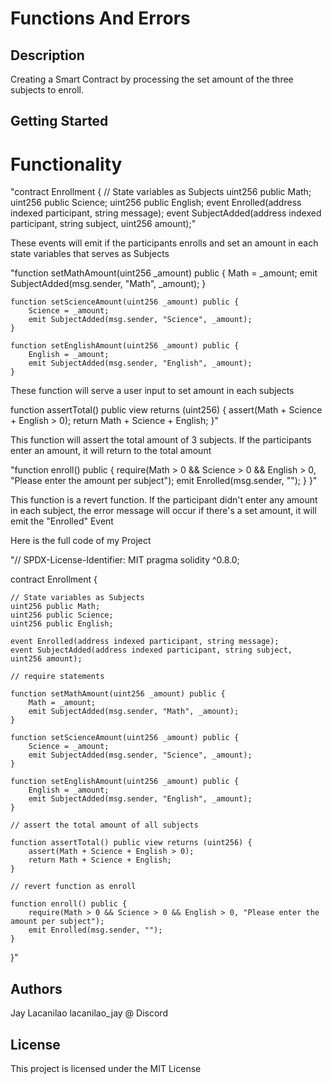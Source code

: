 # Functions And Errors

## Description

Creating a Smart Contract by processing the set amount of the three subjects to enroll.

## Getting Started

# Functionality

"contract Enrollment {
    // State variables as Subjects
    uint256 public Math;
    uint256 public Science;
    uint256 public English;
    event Enrolled(address indexed participant, string message);
    event SubjectAdded(address indexed participant, string subject, uint256 amount);"

These events will emit if the participants enrolls and set an amount in each state variables that serves as Subjects

"function setMathAmount(uint256 _amount) public {
        Math = _amount;
        emit SubjectAdded(msg.sender, "Math", _amount);
    }

    function setScienceAmount(uint256 _amount) public {
        Science = _amount;
        emit SubjectAdded(msg.sender, "Science", _amount);
    }

    function setEnglishAmount(uint256 _amount) public {
        English = _amount;
        emit SubjectAdded(msg.sender, "English", _amount);
    }

These function will serve a user input to set amount in each subjects

 function assertTotal() public view returns (uint256) {
        assert(Math + Science + English > 0);
        return Math + Science + English;
    }"

This function will assert the total amount of 3 subjects. If the participants enter an amount, it will return to the total amount

 "function enroll() public {
        require(Math > 0 && Science > 0 && English > 0, "Please enter the amount per subject");
        emit Enrolled(msg.sender, "");
    }
}"

This function is a revert function. If the participant didn't enter any amount in each subject, the error message will occur
if there's a set amount, it will emit the "Enrolled" Event

Here is the full code of my Project

"// SPDX-License-Identifier: MIT
pragma solidity ^0.8.0;

contract Enrollment {

    // State variables as Subjects
    uint256 public Math;
    uint256 public Science;
    uint256 public English;

    event Enrolled(address indexed participant, string message);
    event SubjectAdded(address indexed participant, string subject, uint256 amount);

    // require statements

    function setMathAmount(uint256 _amount) public {
        Math = _amount;
        emit SubjectAdded(msg.sender, "Math", _amount);
    }

    function setScienceAmount(uint256 _amount) public {
        Science = _amount;
        emit SubjectAdded(msg.sender, "Science", _amount);
    }

    function setEnglishAmount(uint256 _amount) public {
        English = _amount;
        emit SubjectAdded(msg.sender, "English", _amount);
    }

    // assert the total amount of all subjects

    function assertTotal() public view returns (uint256) {
        assert(Math + Science + English > 0);
        return Math + Science + English;
    }

    // revert function as enroll

    function enroll() public {
        require(Math > 0 && Science > 0 && English > 0, "Please enter the amount per subject");
        emit Enrolled(msg.sender, "");
    }
}"


## Authors

Jay Lacanilao
lacanilao_jay @ Discord


## License

This project is licensed under the MIT License
